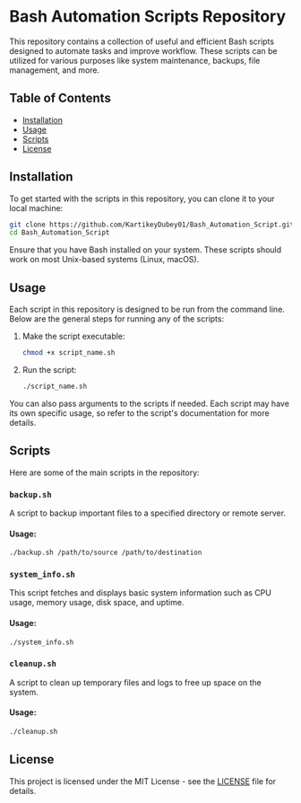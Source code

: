 # Bash Automation Scripts Repository

This repository contains a collection of useful and efficient Bash scripts designed to automate tasks and improve workflow. These scripts can be utilized for various purposes like system maintenance, backups, file management, and more.

## Table of Contents

- [Installation](#installation)
- [Usage](#usage)
- [Scripts](#scripts)
- [License](#license)

## Installation

To get started with the scripts in this repository, you can clone it to your local machine:

```bash
git clone https://github.com/KartikeyDubey01/Bash_Automation_Script.git
cd Bash_Automation_Script
```

Ensure that you have Bash installed on your system. These scripts should work on most Unix-based systems (Linux, macOS).

## Usage

Each script in this repository is designed to be run from the command line. Below are the general steps for running any of the scripts:

1. Make the script executable:
   ```bash
   chmod +x script_name.sh
   ```

2. Run the script:
   ```bash
   ./script_name.sh
   ```

You can also pass arguments to the scripts if needed. Each script may have its own specific usage, so refer to the script's documentation for more details.

## Scripts

Here are some of the main scripts in the repository:

### `backup.sh`

A script to backup important files to a specified directory or remote server.

#### Usage:
```bash
./backup.sh /path/to/source /path/to/destination
```

### `system_info.sh`

This script fetches and displays basic system information such as CPU usage, memory usage, disk space, and uptime.

#### Usage:
```bash
./system_info.sh
```

### `cleanup.sh`

A script to clean up temporary files and logs to free up space on the system.

#### Usage:
```bash
./cleanup.sh
```


## License

This project is licensed under the MIT License - see the [LICENSE](LICENSE) file for details.
```
